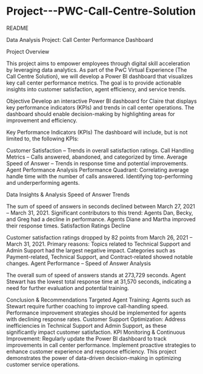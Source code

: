 # Project---PWC-Call-Centre-Solution 
README

Data Analysis Project: Call Center Performance Dashboard

Project Overview

This project aims to empower employees through digital skill acceleration by leveraging data analytics. As part of the PwC Virtual Experience (The Call Centre Solution), we will develop a Power BI dashboard that visualizes key call center performance metrics. The goal is to provide actionable insights into customer satisfaction, agent efficiency, and service trends.

Objective
Develop an interactive Power BI dashboard for Claire that displays key performance indicators (KPIs) and trends in call center operations. The dashboard should enable decision-making by highlighting areas for improvement and efficiency.

Key Performance Indicators (KPIs)
The dashboard will include, but is not limited to, the following KPIs:

Customer Satisfaction – Trends in overall satisfaction ratings.
Call Handling Metrics – Calls answered, abandoned, and categorized by time.
Average Speed of Answer – Trends in response time and potential improvements.
Agent Performance Analysis
Performance Quadrant: Correlating average handle time with the number of calls answered.
Identifying top-performing and underperforming agents.


Data Insights & Analysis
Speed of Answer Trends

The sum of speed of answers in seconds declined between March 27, 2021 – March 31, 2021.
Significant contributors to this trend:
Agents Dan, Becky, and Greg had a decline in performance.
Agents Diane and Martha improved their response times.
Satisfaction Ratings Decline

Customer satisfaction ratings dropped by 82 points from March 26, 2021 – March 31, 2021.
Primary reasons:
Topics related to Technical Support and Admin Support had the largest negative impact.
Categories such as Payment-related, Technical Support, and Contract-related showed notable changes.
Agent Performance – Speed of Answer Analysis

The overall sum of speed of answers stands at 273,729 seconds.
Agent Stewart has the lowest total response time at 31,570 seconds, indicating a need for further evaluation and potential training.


Conclusion & Recommendations
Targeted Agent Training:
Agents such as Stewart require further coaching to improve call-handling speed.
Performance improvement strategies should be implemented for agents with declining response rates.
Customer Support Optimization:
Address inefficiencies in Technical Support and Admin Support, as these significantly impact customer satisfaction.
KPI Monitoring & Continuous Improvement:
Regularly update the Power BI dashboard to track improvements in call center performance.
Implement proactive strategies to enhance customer experience and response efficiency.
This project demonstrates the power of data-driven decision-making in optimizing customer service operations. 
